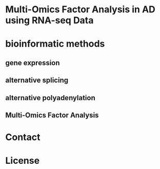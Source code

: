 # Multi-Omics Factor Analysis in AD using RNA-seq Data




# bioinformatic methods
## gene expression
## alternative splicing
## alternative polyadenylation
## Multi-Omics Factor Analysis
# Contact
# License

